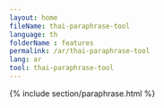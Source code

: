 ```yaml
---
layout: home
fileName: thai-paraphrase-tool
language: th
folderName : features
permalink: /ar/thai-paraphrase-tool
lang: ar
tool: thai-paraphrase-tool
---
```

{% include section/paraphrase.html %}